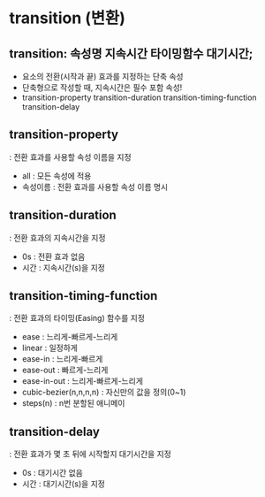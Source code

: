 # transition (변환)

## transition: 속성명 지속시간 타이밍함수 대기시간;

- 요소의 전환(시작과 끝) 효과를 지정하는 단축 속성
- 단축형으로 작성할 때, 지속시간은 필수 포함 속성!
- transition-property transition-duration transition-timing-function transition-delay

## transition-property
: 전환 효과를 사용할 속성 이름을 지정
- all : 모든 속성에 적용
- 속성이름 : 전환 효과를 사용할 속성 이름 명시

## transition-duration
: 전환 효과의 지속시간을 지정
- 0s : 전환 효과 없음
- 시간 : 지속시간(s)을 지정

## transition-timing-function
: 전환 효과의 타이밍(Easing) 함수를 지정
- ease : 느리게-빠르게-느리게
- linear : 일정하게
- ease-in : 느리게-빠르게
- ease-out : 빠르게-느리게
- ease-in-out : 느리게-빠르게-느리게
- cubic-bezier(n,n,n,n) : 자신만의 값을 정의(0~1)
- steps(n) : n번 분할된 애니메이

## transition-delay
: 전환 효과가 몇 초 뒤에 시작할지 대기시간을 지정
- 0s : 대기시간 없음
- 시간 : 대기시간(s)을 지정
